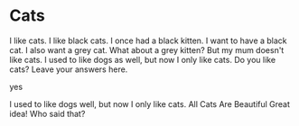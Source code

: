 Cats
====
I like cats. 
I like black cats.
I once had a black kitten.
I want to have a black cat.
I also want a grey cat.
What about a grey kitten?
But my mum doesn't like cats. 
I used to like dogs as well, but now I only like cats.
Do you like cats? Leave your answers here.

yes

I used to like dogs well, but now I only like cats.
All Cats Are Beautiful
Great idea! Who said that?


